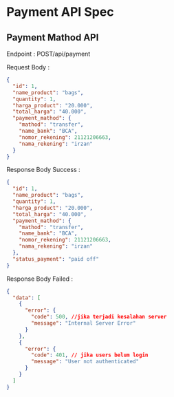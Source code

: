 # Payment API Spec

## Payment Mathod API

Endpoint : POST/api/payment

Request Body :

```json
{
  "id": 1,
  "name_product": "bags",
  "quantity": 1,
  "harga_product": "20.000",
  "total_harga": "40.000",
  "payment_mathod": {
    "mathod": "transfer",
    "name_bank": "BCA",
    "nomor_rekening": 21121206663,
    "nama_rekening": "irzan"
  }
}
```

Response Body Success :

```json
{
  "id": 1,
  "name_product": "bags",
  "quantity": 1,
  "harga_product": "20.000",
  "total_harga": "40.000",
  "payment_mathod": {
    "mathod": "transfer",
    "name_bank": "BCA",
    "nomor_rekening": 21121206663,
    "nama_rekening": "irzan"
  },
  "status_payment": "paid off"
}
```

Response Body Failed :

```json
{
  "data": [
    {
      "error": {
        "code": 500, //jika terjadi kesalahan server
        "message": "Internal Server Error"
      }
    },
    {
      "error": {
        "code": 401, // jika users belum login
        "message": "User not authenticated"
      }
    }
  ]
}
```
